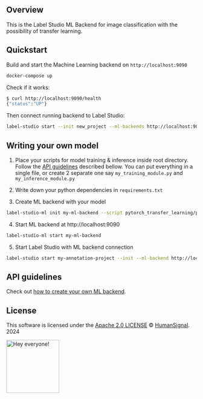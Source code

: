 <!--
---
title: Transfer learning with PyTorch
type: blog
tier: all
order: 50
meta_title: Label Studio backend to demonstrate transfer learning with PyTorch
meta_description: This is a tutorial on how to use the example model for image classification with the possibility of transfer learning. 
categories:
    - tutorial
    - pytorch
    - image classification
image: "/tutorials/object-detection-with-bounding-boxes.png"
---
-->

## Overview 

This is the Label Studio ML Backend for image classification with the possibility of transfer learning. 

## Quickstart

Build and start the Machine Learning backend on `http://localhost:9090`

```bash
docker-compose up
```

Check if it works:

```bash
$ curl http://localhost:9090/health
{"status":"UP"}
```

Then connect running backend to Label Studio:

```bash
label-studio start --init new_project --ml-backends http://localhost:9090 --template image_classification
```


## Writing your own model

1. Place your scripts for model training & inference inside root directory. Follow the [API guidelines](#api-guidelines) described bellow. You can put everything in a single file, or create 2 separate one say `my_training_module.py` and `my_inference_module.py`

2. Write down your python dependencies in `requirements.txt`

3. Create ML backend with your model
```bash
label-studio-ml init my-ml-backend --script pytorch_transfer_learning/pytorch_transfer_learning.py
```

4. Start ML backend at http://localhost:9090
```bash
label-studio-ml start my-ml-backend
```

5. Start Label Studio with ML backend connection
```bash
label-studio start my-annotation-project --init --ml-backend http://localhost:9090
```
   
## API guidelines

Check out [how to create your own ML backend](https://github.com/HumanSignal/label-studio-ml-backend/tree/master?tab=readme-ov-file#advanced-usage-develop-your-model).

## License

This software is licensed under the [Apache 2.0 LICENSE](/LICENSE) © [HumanSignal](https://www.humansignal.com/). 2024

<img src="https://github.com/heartexlabs/label-studio/blob/master/images/opossum_looking.png?raw=true" title="Hey everyone!" height="140" width="140" />
